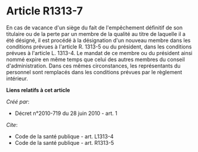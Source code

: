 # Article R1313-7

En cas de vacance d'un siège du fait de l'empêchement définitif de son titulaire ou de la perte par un membre de la qualité
au titre de laquelle il a été désigné, il est procédé à la désignation d'un nouveau membre dans les conditions prévues à
l'article R. 1313-5 ou du président, dans les conditions prévues à l'article L. 1313-4. Le mandat de ce membre ou du
président ainsi nommé expire en même temps que celui des autres membres du conseil d'administration. Dans ces mêmes
circonstances, les représentants du personnel sont remplacés dans les conditions prévues par le règlement intérieur.

**Liens relatifs à cet article**

_Créé par_:

  - Décret n°2010-719 du 28 juin 2010 - art. 1

_Cite_:

  - Code de la santé publique - art. L1313-4
  - Code de la santé publique - art. R1313-5
